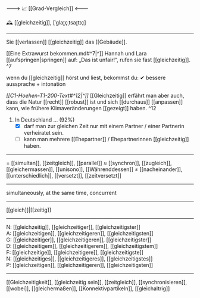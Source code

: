 ---> 📈 [[Grad-Vergleich]] <---

🕰️ [[gleichzeitig]], [ˈɡlaɪ̯çˌtsaɪ̯tɪç]

---
Sie [[verlassen]] [[gleichzeitig]] das [[Gebäude]].

[[Eine Extrawurst bekommen.md#^7|^]] Hannah und Lara [[aufspringen|springen]] auf: „Das ist unfair!“, rufen sie fast [[gleichzeitig]]. ^7

wenn du [[gleichzeitig]] hörst und liest, bekommst du:
✔ bessere aussprache + intonation

*[[C1-Hoehen-T1-200-Text#^12|^]]* [[Gleichzeitig]] erfährt man aber auch, dass die Natur [[recht]] [[robust]] ist und sich [[durchaus]] [[anpassen]] kann, wie frühere Klimaveränderungen [[gezeigt]] haben. ^12


1. In Deutschland … (92%)
	- [x] darf man zur gleichen Zeit nur mit einem Partner / einer Partnerin verheiratet sein.
	- [ ] kann man mehrere [[Ehepartner]] / Ehepartnerinnen [[gleichzeitig]] haben.

---
= [[simultan]], [[zeitgleich]], [[parallel]]
≈ [[synchron]], [[zugleich]], [[gleichermassen]], [[unisono]], [[Währenddessen]]
≠ [[nacheinander]], [[unterschiedlich]], [[versetzt]], [[zeitversetzt]]

---
simultaneously, at the same time, concurrent

---
[[gleich]]|[[zeitig]]

---
N: [[gleichzeitig]], [[gleichzeitiger]], [[gleichzeitigster]]  
A: [[gleichzeitigen]], [[gleichzeitigeren]], [[gleichzeitigsten]]  
G: [[gleichzeitiger]], [[gleichzeitigeren]], [[gleichzeitigster]]  
D: [[gleichzeitigem]], [[gleichzeitigerem]], [[gleichzeitigstem]]  
F: [[gleichzeitige]], [[gleichzeitigere]], [[gleichzeitigste]]  
N: [[gleichzeitiges]], [[gleichzeitigeres]], [[gleichzeitigstes]]  
P: [[gleichzeitigen]], [[gleichzeitigeren]], [[gleichzeitigsten]]  

---
[[Gleichzeitigkeit]], [[gleichzeitig sein]], [[zeitgleich]], [[synchronisieren]], [[wobei]], [[gleichermaßen]], [[Konnektivpartikeln]], [[gleichaltrig]]